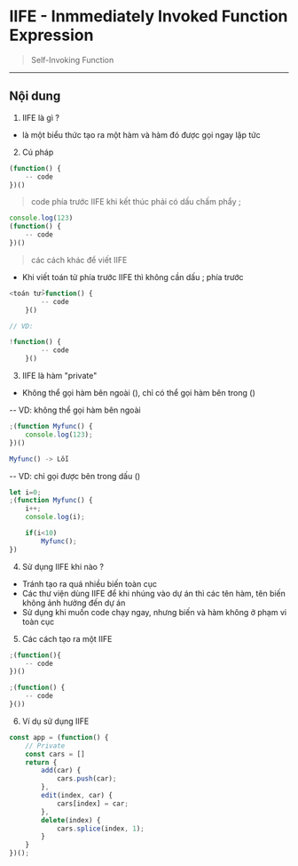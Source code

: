# IIFE  -   Inmmediately Invoked Function Expression

> Self-Invoking Function

---

## Nội dung

1. IIFE là gì ?
- là một biểu thức tạo ra một hàm và hàm đó được gọi ngay lập tức

2. Cú pháp
```js
(function() {
    -- code
})()
```

> code phía trước IIFE khi kết thúc phải có dấu chấm phẩy ;

```js
console.log(123)
(function() {
    -- code
})()
```

> các cách khác để viết IIFE
- Khi viết toán tử phía trước IIFE thì không cần dấu ; phía trước

```js
<toán tử>function() {
        -- code
    }()

// VD:

!function() {
        -- code
    }()
```

3. IIFE là hàm "private"
- Không thể gọi hàm bên ngoài (), chỉ có thể gọi hàm bên trong ()

-- VD: không thể gọi hàm bên ngoài

```js
;(function Myfunc() {
    console.log(123);
})()

Myfunc() -> Lỗi
```

-- VD: chỉ gọi được bên trong dấu ()

```js
let i=0;
;(function Myfunc() {
    i++;
    console.log(i);

    if(i<10) 
        Myfunc();
})
```

4. Sử dụng IIFE khi nào ?
- Tránh tạo ra quá nhiều biến toàn cục
- Các thư viện dùng IIFE để khi nhúng vào dự án thì các tên hàm, tên biến không ảnh hưởng đến dự án
- Sử dụng khi muốn code chạy ngay, nhưng biến và hàm không ở phạm vi toàn cục

5. Các cách tạo ra một IIFE

```js
;(function(){
    -- code
})()

;(function() {
    -- code
}())
```
6. Ví dụ sử dụng IIFE

```js
const app = (function() {
    // Private
    const cars = []
    return {
        add(car) {
            cars.push(car);
        },
        edit(index, car) {
            cars[index] = car;
        },
        delete(index) {
            cars.splice(index, 1);
        }
    }  
})();
```